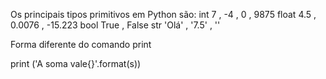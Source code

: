 Os principais tipos primitivos em Python são:
int  7 , -4 , 0 , 9875
float 4.5 , 0.0076 , -15.223
bool True , False
str 'Olá' , '7.5' , ''

Forma diferente do comando print

print ('A soma vale{}'.format(s))
